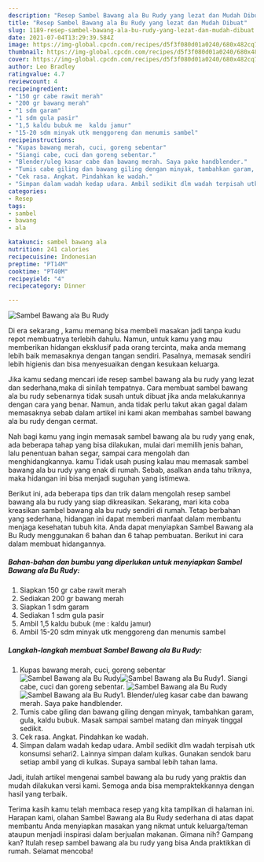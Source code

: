 ```yaml
---
description: "Resep Sambel Bawang ala Bu Rudy yang lezat dan Mudah Dibuat"
title: "Resep Sambel Bawang ala Bu Rudy yang lezat dan Mudah Dibuat"
slug: 1189-resep-sambel-bawang-ala-bu-rudy-yang-lezat-dan-mudah-dibuat
date: 2021-07-04T13:29:39.584Z
image: https://img-global.cpcdn.com/recipes/d5f3f080d01a0240/680x482cq70/sambel-bawang-ala-bu-rudy-foto-resep-utama.jpg
thumbnail: https://img-global.cpcdn.com/recipes/d5f3f080d01a0240/680x482cq70/sambel-bawang-ala-bu-rudy-foto-resep-utama.jpg
cover: https://img-global.cpcdn.com/recipes/d5f3f080d01a0240/680x482cq70/sambel-bawang-ala-bu-rudy-foto-resep-utama.jpg
author: Leo Bradley
ratingvalue: 4.7
reviewcount: 4
recipeingredient:
- "150 gr cabe rawit merah"
- "200 gr bawang merah"
- "1 sdm garam"
- "1 sdm gula pasir"
- "1,5 kaldu bubuk me  kaldu jamur"
- "15-20 sdm minyak utk menggoreng dan menumis sambel"
recipeinstructions:
- "Kupas bawang merah, cuci, goreng sebentar"
- "Siangi cabe, cuci dan goreng sebentar."
- "Blender/uleg kasar cabe dan bawang merah. Saya pake handblender."
- "Tumis cabe giling dan bawang giling dengan minyak, tambahkan garam, gula, kaldu bubuk. Masak sampai sambel matang dan minyak tinggal sedikit."
- "Cek rasa. Angkat. Pindahkan ke wadah."
- "Simpan dalam wadah kedap udara. Ambil sedikit dlm wadah terpisah utk konsumsi sehari2. Lainnya simpan dalam kulkas. Gunakan sendok baru setiap ambil yang di kulkas. Supaya sambal lebih tahan lama."
categories:
- Resep
tags:
- sambel
- bawang
- ala

katakunci: sambel bawang ala 
nutrition: 241 calories
recipecuisine: Indonesian
preptime: "PT14M"
cooktime: "PT40M"
recipeyield: "4"
recipecategory: Dinner

---
```



![Sambel Bawang ala Bu Rudy](https://img-global.cpcdn.com/recipes/d5f3f080d01a0240/680x482cq70/sambel-bawang-ala-bu-rudy-foto-resep-utama.jpg)

Di era  sekarang , kamu memang bisa membeli masakan jadi tanpa kudu repot membuatnya terlebih dahulu. Namun, untuk kamu yang mau memberikan hidangan eksklusif pada orang tercinta, maka anda memang lebih baik memasaknya dengan tangan sendiri. Pasalnya, memasak sendiri lebih higienis dan bisa menyesuaikan dengan kesukaan keluarga.

Jika kamu sedang mencari ide resep sambel bawang ala bu rudy yang lezat dan sederhana,maka di sinilah tempatnya. Cara membuat sambel bawang ala bu rudy  sebenarnya tidak susah untuk dibuat jika anda melakukannya dengan cara yang benar. Namun, anda tidak perlu takut akan gagal dalam memasaknya 
sebab dalam artikel ini kami akan membahas sambel bawang ala bu rudy dengan cermat.  



Nah bagi kamu yang ingin memasak sambel bawang ala bu rudy yang enak, ada beberapa tahap yang bisa dilakukan, mulai dari memilih jenis bahan, lalu penentuan bahan segar, sampai cara mengolah dan menghidangkannya. kamu Tidak usah pusing kalau mau memasak sambel bawang ala bu rudy yang enak di rumah. Sebab, asalkan anda  tahu triknya, maka hidangan ini bisa menjadi suguhan yang istimewa.

Berikut ini, ada beberapa tips dan trik dalam mengolah resep sambel bawang ala bu rudy yang siap dikreasikan. Sekarang, mari kita coba kreasikan sambel bawang ala bu rudy sendiri di rumah. Tetap berbahan yang sederhana, hidangan ini dapat memberi manfaat dalam membantu menjaga kesehatan tubuh kita. Anda dapat menyiapkan Sambel Bawang ala Bu Rudy menggunakan 6 bahan dan 6 tahap pembuatan. Berikut ini cara dalam membuat hidangannya.

<!--inarticleads1-->

##### Bahan-bahan dan bumbu yang diperlukan untuk menyiapkan Sambel Bawang ala Bu Rudy:

1. Siapkan 150 gr cabe rawit merah
1. Sediakan 200 gr bawang merah
1. Siapkan 1 sdm garam
1. Sediakan 1 sdm gula pasir
1. Ambil 1,5 kaldu bubuk (me : kaldu jamur)
1. Ambil 15-20 sdm minyak utk menggoreng dan menumis sambel




<!--inarticleads2-->

##### Langkah-langkah membuat Sambel Bawang ala Bu Rudy:

1. Kupas bawang merah, cuci, goreng sebentar
<img src="https://img-global.cpcdn.com/steps/d24721257e58ee9d/160x128cq70/sambel-bawang-ala-bu-rudy-langkah-memasak-1-foto.jpg" alt="Sambel Bawang ala Bu Rudy"><img src="https://img-global.cpcdn.com/steps/e51c49349acbaccd/160x128cq70/sambel-bawang-ala-bu-rudy-langkah-memasak-1-foto.jpg" alt="Sambel Bawang ala Bu Rudy">1. Siangi cabe, cuci dan goreng sebentar.
<img src="https://img-global.cpcdn.com/steps/81deb9c66eb32128/160x128cq70/sambel-bawang-ala-bu-rudy-langkah-memasak-2-foto.jpg" alt="Sambel Bawang ala Bu Rudy"><img src="https://img-global.cpcdn.com/steps/c6abc8eb2e356872/160x128cq70/sambel-bawang-ala-bu-rudy-langkah-memasak-2-foto.jpg" alt="Sambel Bawang ala Bu Rudy">1. Blender/uleg kasar cabe dan bawang merah. Saya pake handblender.
1. Tumis cabe giling dan bawang giling dengan minyak, tambahkan garam, gula, kaldu bubuk. Masak sampai sambel matang dan minyak tinggal sedikit.
1. Cek rasa. Angkat. Pindahkan ke wadah.
1. Simpan dalam wadah kedap udara. Ambil sedikit dlm wadah terpisah utk konsumsi sehari2. Lainnya simpan dalam kulkas. Gunakan sendok baru setiap ambil yang di kulkas. Supaya sambal lebih tahan lama.




Jadi, itulah artikel mengenai  sambel bawang ala bu rudy  yang praktis dan mudah dilakukan versi kami. Semoga anda bisa mempraktekkannya dengan hasil yang terbaik. 

Terima kasih kamu telah membaca resep yang kita tampilkan di halaman ini. Harapan kami, olahan  Sambel Bawang ala Bu Rudy sederhana di atas dapat membantu Anda menyiapkan masakan yang nikmat untuk keluarga/teman ataupun menjadi inspirasi dalam berjualan makanan. Gimana nih? Gampang kan? Itulah resep sambel bawang ala bu rudy yang bisa Anda praktikkan di rumah. Selamat mencoba!

